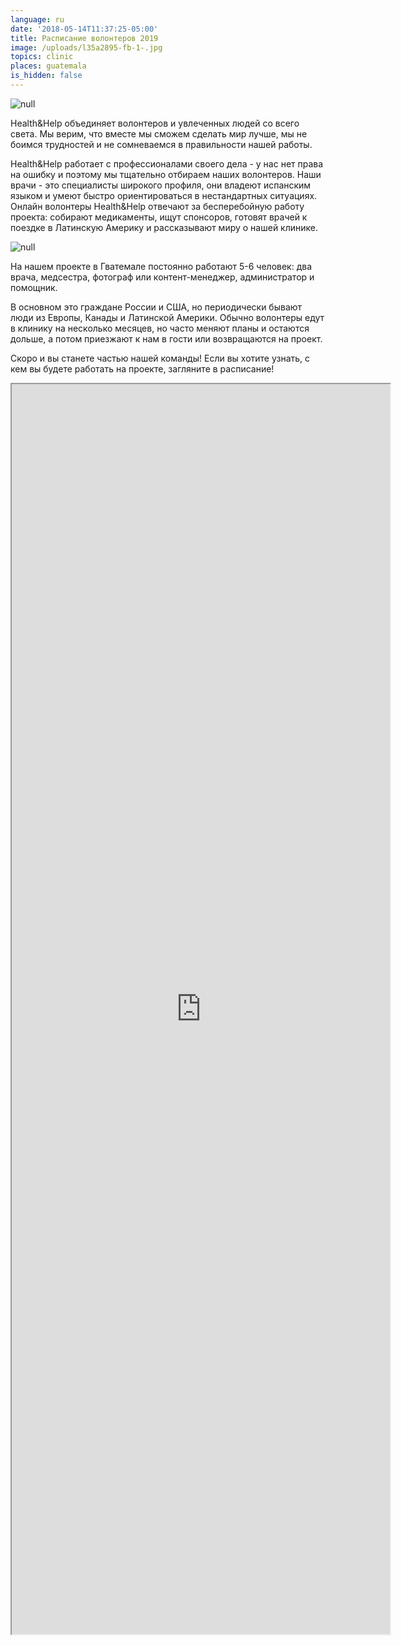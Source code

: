 ```yaml
---
language: ru
date: '2018-05-14T11:37:25-05:00'
title: Расписание волонтеров 2019
image: /uploads/l35a2895-fb-1-.jpg
topics: clinic
places: guatemala
is_hidden: false
---
```

![null](/uploads/l35a2895-fb-1-.jpg)

Health&Help объединяет волонтеров и увлеченных людей со всего света.  Мы верим, что вместе мы сможем сделать мир лучше, мы не боимся трудностей и не сомневаемся в правильности нашей работы.

Health&Help работает с профессионалами своего дела -  у нас нет права на ошибку и поэтому мы тщательно отбираем наших волонтеров.  Наши врачи - это специалисты широкого профиля, они владеют испанским языком и умеют быстро ориентироваться в нестандартных ситуациях. Онлайн волонтеры Health&Help отвечают за бесперебойную работу проекта: собирают медикаменты, ищут спонсоров, готовят врачей к поездке в Латинскую Америку и рассказывают миру о нашей клинике.  

![null](/uploads/www.lexiehc.com-20180920_0905210045guatemala_.jpg)

На нашем проекте в Гватемале постоянно работают  5-6 человек: два врача, медсестра, фотограф или контент-менеджер, администратор и помощник. 

В основном это граждане России и США, но периодически  бывают люди из Европы, Канады и Латинской Америки. Обычно волонтеры едут в клинику на несколько месяцев, но часто меняют планы и остаются дольше, а потом приезжают к нам в гости или возвращаются на проект.

Скоро и вы станете частью нашей команды! Если вы хотите узнать, с кем вы будете работать на проекте, загляните в расписание! 

<iframe width="120%" height="2000px" src="https://docs.google.com/spreadsheets/d/e/2PACX-1vSkij-69N_sd6pPLNE3zbZNCNXZq_8lSxl2cQThNgeNG0Icbn3-lIV0x5bh_GCcOBZGCPG6Yrg-cbLE/pubhtml?widget=true&amp;headers=false"></iframe>
